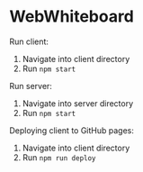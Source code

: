 # WebWhiteboard

Run client:

1. Navigate into client directory
2. Run ```npm start```

Run server:

1. Navigate into server directory
2. Run ```npm start```

Deploying client to GitHub pages:

1. Navigate into client directory
2. Run ```npm run deploy```